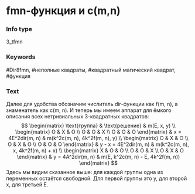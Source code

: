 # fmn-функция и c(m,n)
### Info type
3_tfmn
### Keywords
#Dir8fmn, #неполные квадраты, #квадратный магический квадрат, #функция
### Text
Далее для удобства обозначим числитель dir-функции как f(m, n), а знаменатель как c(m, n). И теперь мы имеем аппарат для ёмкого описания всех нетривиальных 3-квадратных квадратов:
$$
\begin{matrix}
\text{группа} & \text{решение} & m(E, x, y) \\
\begin{matrix} O & X & O \\ O & O & X \\ O & O & O \end{matrix} & x = 4E^2dir(m, n) & m(k^2c(m, n), 4k^2f(m, n), y) \\
\begin{matrix} O & X & O \\ O & X & O \\ O & O & O \end{matrix} & y - x = 4E^2dir(m, n) & m(k^2c(m, n), x, 4k^2f(m, n) + x) \\
\begin{matrix} X & O & O \\ O & O & X \\ O & X & O \end{matrix} & y = 4A^2dir(m, n) & m(E, k^2c(m, n) - E, 4k^2f(m, n))
\end{matrix}
$$
Здесь мы видим сказанное выше: для каждой группы одна из переменных остаётся свободной. Для первой группы это y, для второй x, для третьей E.